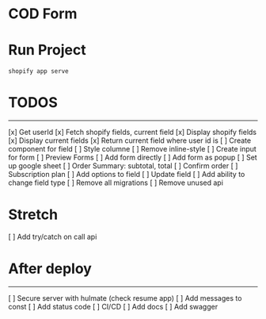 # COD Form

# Run Project

```
shopify app serve

```

# TODOS

---

[x] Get userId
[x] Fetch shopify fields, current field
[x] Display shopify fields
[x] Display current fields
[x] Return current field where user id is
[ ] Create component for field
[ ] Style columne
[ ] Remove inline-style
[ ] Create input for form
[ ] Preview Forms
[ ] Add form directly
[ ] Add form as popup
[ ] Set up google sheet
[ ] Order Summary: subtotal, total
[ ] Confirm order
[ ] Subscription plan
[ ] Add options to field
[ ] Update field
[ ] Add ability to change field type
[ ] Remove all migrations
[ ] Remove unused api

# Stretch

[ ] Add try/catch on call api

# After deploy

---

[ ] Secure server with hulmate (check resume app)
[ ] Add messages to const
[ ] Add status code
[ ] CI/CD
[ ] Add docs
[ ] Add swagger

